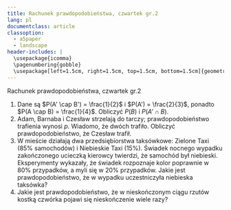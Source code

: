 ```yaml
---
title: Rachunek prawdopodobieństwa, czwartek gr.2
lang: pl
documentclass: article
classoption:
  - a5paper
  - landscape
header-includes: |
  \usepackage{icomma}
  \pagenumbering{gobble}
  \usepackage[left=1.5cm, right=1.5cm, top=1.5cm, bottom=1.5cm]{geometry}
---
```


Rachunek prawdopodobieństwa, czwartek gr.2

1. Dane są $P(A' \cap B') = \frac{1}{2}$ i $P(A') = \frac{2}{3}$, ponadto
   $P(A \cap B) = \frac{1}{4}$. Obliczyć $P(B)$ i $P(A' \cap B)$.
2. Adam, Barnaba i Czesław strzelają do tarczy; prawdopodobieństwo trafienia
   wynosi $p$. Wiadomo, że dwóch trafiło. Obliczyć prawdopodobieństwo, że
   Czesław trafił.
3. W mieście działają dwa przedsiębiorstwa taksówkowe: Zielone Taxi (85%
   samochodów) i Niebieskie Taxi (15%). Świadek nocnego wypadku zakończonego
   ucieczką kierowcy twierdzi, że samochód był niebieski. Eksperymenty wykazały, że
   świadek rozpoznaje kolor poprawnie w 80% przypadków, a myli się w 20%
   przypadków. Jakie jest prawdopodobieństwo, że w wypadku uczestniczyła niebieska
   taksówka?
4. Jakie jest prawdopodobieństwo, że w nieskończonym ciągu rzutów kostką czwórka
   pojawi się nieskończenie wiele razy?
